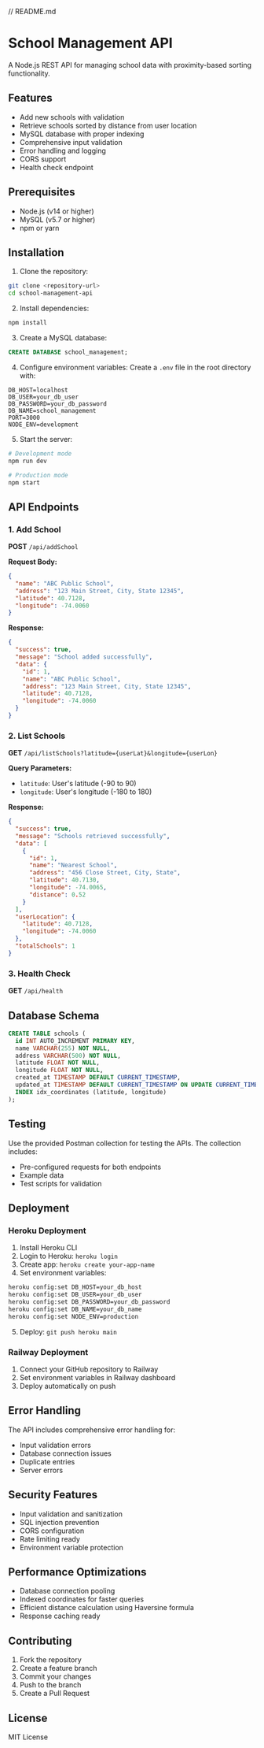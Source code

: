 // README.md
# School Management API

A Node.js REST API for managing school data with proximity-based sorting functionality.

## Features

- Add new schools with validation
- Retrieve schools sorted by distance from user location
- MySQL database with proper indexing
- Comprehensive input validation
- Error handling and logging
- CORS support
- Health check endpoint

## Prerequisites

- Node.js (v14 or higher)
- MySQL (v5.7 or higher)
- npm or yarn

## Installation

1. Clone the repository:
```bash
git clone <repository-url>
cd school-management-api
```

2. Install dependencies:
```bash
npm install
```

3. Create a MySQL database:
```sql
CREATE DATABASE school_management;
```

4. Configure environment variables:
Create a `.env` file in the root directory with:
```
DB_HOST=localhost
DB_USER=your_db_user
DB_PASSWORD=your_db_password
DB_NAME=school_management
PORT=3000
NODE_ENV=development
```

5. Start the server:
```bash
# Development mode
npm run dev

# Production mode
npm start
```

## API Endpoints

### 1. Add School
**POST** `/api/addSchool`

**Request Body:**
```json
{
  "name": "ABC Public School",
  "address": "123 Main Street, City, State 12345",
  "latitude": 40.7128,
  "longitude": -74.0060
}
```

**Response:**
```json
{
  "success": true,
  "message": "School added successfully",
  "data": {
    "id": 1,
    "name": "ABC Public School",
    "address": "123 Main Street, City, State 12345",
    "latitude": 40.7128,
    "longitude": -74.0060
  }
}
```

### 2. List Schools
**GET** `/api/listSchools?latitude={userLat}&longitude={userLon}`

**Query Parameters:**
- `latitude`: User's latitude (-90 to 90)
- `longitude`: User's longitude (-180 to 180)

**Response:**
```json
{
  "success": true,
  "message": "Schools retrieved successfully",
  "data": [
    {
      "id": 1,
      "name": "Nearest School",
      "address": "456 Close Street, City, State",
      "latitude": 40.7130,
      "longitude": -74.0065,
      "distance": 0.52
    }
  ],
  "userLocation": {
    "latitude": 40.7128,
    "longitude": -74.0060
  },
  "totalSchools": 1
}
```

### 3. Health Check
**GET** `/api/health`

## Database Schema

```sql
CREATE TABLE schools (
  id INT AUTO_INCREMENT PRIMARY KEY,
  name VARCHAR(255) NOT NULL,
  address VARCHAR(500) NOT NULL,
  latitude FLOAT NOT NULL,
  longitude FLOAT NOT NULL,
  created_at TIMESTAMP DEFAULT CURRENT_TIMESTAMP,
  updated_at TIMESTAMP DEFAULT CURRENT_TIMESTAMP ON UPDATE CURRENT_TIMESTAMP,
  INDEX idx_coordinates (latitude, longitude)
);
```

## Testing

Use the provided Postman collection for testing the APIs. The collection includes:
- Pre-configured requests for both endpoints
- Example data
- Test scripts for validation

## Deployment

### Heroku Deployment

1. Install Heroku CLI
2. Login to Heroku: `heroku login`
3. Create app: `heroku create your-app-name`
4. Set environment variables:
```bash
heroku config:set DB_HOST=your_db_host
heroku config:set DB_USER=your_db_user
heroku config:set DB_PASSWORD=your_db_password
heroku config:set DB_NAME=your_db_name
heroku config:set NODE_ENV=production
```
5. Deploy: `git push heroku main`

### Railway Deployment

1. Connect your GitHub repository to Railway
2. Set environment variables in Railway dashboard
3. Deploy automatically on push

## Error Handling

The API includes comprehensive error handling for:
- Input validation errors
- Database connection issues
- Duplicate entries
- Server errors

## Security Features

- Input validation and sanitization
- SQL injection prevention
- CORS configuration
- Rate limiting ready
- Environment variable protection

## Performance Optimizations

- Database connection pooling
- Indexed coordinates for faster queries
- Efficient distance calculation using Haversine formula
- Response caching ready

## Contributing

1. Fork the repository
2. Create a feature branch
3. Commit your changes
4. Push to the branch
5. Create a Pull Request

## License

MIT License